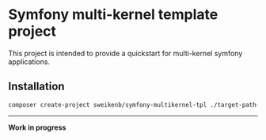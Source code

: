 # Symfony multi-kernel template project

This project is intended to provide a quickstart for multi-kernel symfony applications.

## Installation

```bash
composer create-project sweikenb/symfony-multikernel-tpl ./target-path-here
```

* * *

**Work in progress**